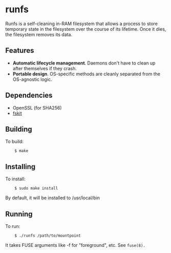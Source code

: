 runfs
=====

Runfs is a self-cleaning in-RAM filesystem that allows a process to store temporary state in the filesystem over the course of its lifetime.  Once it dies, the filesystem removes its data.

Features
--------
* **Automatic lifecycle management**.  Daemons don't have to clean up after themselves if they crash.
* **Portable design**.  OS-specific methods are cleanly separated from the OS-agnostic logic.

Dependencies
------------
* OpenSSL (for SHA256)
* [fskit](https://github.com/jcnelson/fskit)

Building
---------

To build:

        $ make

Installing
----------

To install:

        $ sudo make install

By default, it will be installed to /usr/local/bin

Running
-------

To run:

        $ ./runfs /path/to/mountpoint

It takes FUSE arguments like -f for "foreground", etc.  See `fuse(8).`
